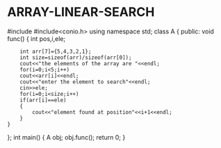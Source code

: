 # ARRAY-LINEAR-SEARCH



#include<iostream>
#include<conio.h>
using namespace std;
class A
{
    public:
    void func()
    {
        int pos,i,ele;
        
        int arr[7]={5,4,3,2,1};
        int size=sizeof(arr)/sizeof(arr[0]);
        cout<<"the elements of the array are "<<endl;
        for(i=0;i<5;i++)
        cout<<arr[i]<<endl;
        cout<<"enter the element to search"<<endl;
        cin>>ele;
        for(i=0;i<size;i++)
        if(arr[i]==ele)
        {
            cout<<"element found at position"<<i+1<<endl;
        }
    }
};
int main()
{
    A obj;
    obj.func();
    return 0;
}
